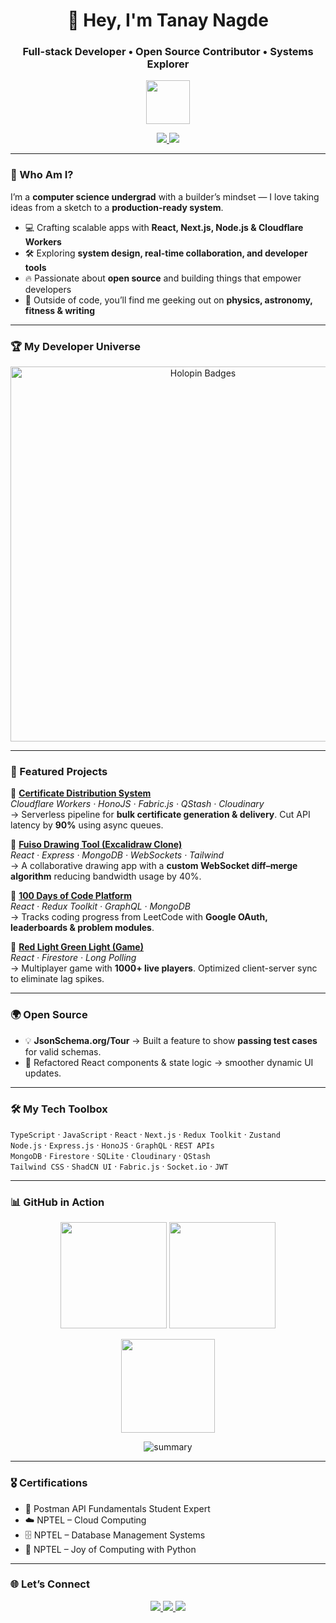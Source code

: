 <h1 align="center">👋 Hey, I'm Tanay Nagde</h1>
<h3 align="center">Full-stack Developer • Open Source Contributor • Systems Explorer</h3>
<p align="center">
  <img src="https://media.giphy.com/media/WUlplcMpOCEmTGBtBW/giphy.gif" width="70"> 
</p>
<p align="center">
  <a href="https://twitter.com/nagdetanay" target="_blank">
    <img src="https://img.shields.io/twitter/follow/nagdetanay?style=for-the-badge&logo=twitter&logoColor=white&color=1DA1F2" />
  </a>
  <a href="mailto:tanaynagde@gmail.com">
    <img src="https://img.shields.io/badge/Email-D14836?style=for-the-badge&logo=gmail&logoColor=white" />
  </a>
</p>

---

### 🌟 Who Am I?
I’m a **computer science undergrad** with a builder’s mindset — I love taking ideas from a sketch to a **production-ready system**.  

- 💻 Crafting scalable apps with **React, Next.js, Node.js & Cloudflare Workers**  
- 🛠️ Exploring **system design, real-time collaboration, and developer tools**  
- 🔥 Passionate about **open source** and building things that empower developers  
- 🌌 Outside of code, you’ll find me geeking out on **physics, astronomy, fitness & writing**  

---

### 🏆 My Developer Universe
<p align="center">
  <img src="https://holopin.me/tanaynagde" alt="Holopin Badges" width="600"/>
</p>

---

### 🚀 Featured Projects
🔹 **[Certificate Distribution System](#)**  
*Cloudflare Workers · HonoJS · Fabric.js · QStash · Cloudinary*  
→ Serverless pipeline for **bulk certificate generation & delivery**. Cut API latency by **90%** using async queues.  

🔹 **[Fuiso Drawing Tool (Excalidraw Clone)](#)**  
*React · Express · MongoDB · WebSockets · Tailwind*  
→ A collaborative drawing app with a **custom WebSocket diff–merge algorithm** reducing bandwidth usage by 40%.  

🔹 **[100 Days of Code Platform](#)**  
*React · Redux Toolkit · GraphQL · MongoDB*  
→ Tracks coding progress from LeetCode with **Google OAuth, leaderboards & problem modules**.  

🔹 **[Red Light Green Light (Game)](#)**  
*React · Firestore · Long Polling*  
→ Multiplayer game with **1000+ live players**. Optimized client-server sync to eliminate lag spikes.  

---

### 🌍 Open Source
- 💡 **JsonSchema.org/Tour** → Built a feature to show **passing test cases** for valid schemas.  
- 🔧 Refactored React components & state logic → smoother dynamic UI updates.  

---

### 🛠️ My Tech Toolbox
`TypeScript` · `JavaScript` · `React` · `Next.js` · `Redux Toolkit` · `Zustand`  
`Node.js` · `Express.js` · `HonoJS` · `GraphQL` · `REST APIs`  
`MongoDB` · `Firestore` · `SQLite` · `Cloudinary` · `QStash`  
`Tailwind CSS` · `ShadCN UI` · `Fabric.js` · `Socket.io` · `JWT`  

---

### 📊 GitHub in Action
<p align="center">
  <img src="https://github-readme-stats.vercel.app/api?username=tanay-nagde&show_icons=true&theme=tokyonight" height="170" />
  <img src="https://github-readme-streak-stats.herokuapp.com/?user=tanay-nagde&theme=tokyonight" height="170" />
</p>

<p align="center">
  <img src="https://github-readme-stats.vercel.app/api/top-langs/?username=tanay-nagde&layout=compact&theme=tokyonight" height="150" />
</p>

<p align="center">
  <img src="https://github-profile-summary-cards.vercel.app/api/cards/profile-details?username=tanay-nagde&theme=tokyonight" alt="summary"/>
</p>

---

### 🎖️ Certifications
- 📜 Postman API Fundamentals Student Expert  
- ☁️ NPTEL – Cloud Computing  
- 🗄️ NPTEL – Database Management Systems  
- 🐍 NPTEL – Joy of Computing with Python  

---

### 🌐 Let’s Connect
<p align="center">
  <a href="https://twitter.com/nagdetanay">
    <img src="https://img.shields.io/badge/Twitter-%231DA1F2.svg?&style=for-the-badge&logo=Twitter&logoColor=white" />
  </a>
  <a href="https://linkedin.com/in/tanay-nagde">
    <img src="https://img.shields.io/badge/LinkedIn-%230077B5.svg?&style=for-the-badge&logo=linkedin&logoColor=white" />
  </a>
  <a href="mailto:tanaynagde@gmail.com">
    <img src="https://img.shields.io/badge/Email-D14836?style=for-the-badge&logo=gmail&logoColor=white" />
  </a>
</p>
